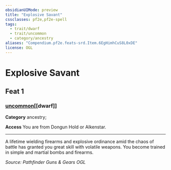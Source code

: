```yaml
---
obsidianUIMode: preview
title: "Explosive Savant"
cssclasses: pf2e,pf2e-spell
tags:
  - trait/dwarf
  - trait/uncommon
  - category/ancestry
aliases: "Compendium.pf2e.feats-srd.Item.6EgHimhCuS8L0xDE"
license: OGL
---
```

# Explosive Savant
## Feat 1
### [uncommon](uncommon "Uncommon Rarity Trait")[[dwarf]]

**Category** ancestry; 




**Access** You are from Dongun Hold or Alkenstar.

* * *

A lifetime wielding firearms and explosive ordinance amid the chaos of battle has granted you great skill with volatile weapons. You become trained in simple and martial bombs and firearms.

*Source: Pathfinder Guns & Gears*
*OGL*